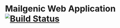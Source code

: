 # Mailgenic Web Application [![Build Status](https://magnum.travis-ci.com/lukasmartinelli/mailgenic-web.svg?token=FVCv55eeQW5b5DXUPutY)](https://magnum.travis-ci.com/lukasmartinelli/mailgenic-web)
